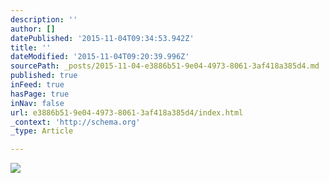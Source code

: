 ```yaml
---
description: ''
author: []
datePublished: '2015-11-04T09:34:53.942Z'
title: ''
dateModified: '2015-11-04T09:20:39.996Z'
sourcePath: _posts/2015-11-04-e3886b51-9e04-4973-8061-3af418a385d4.md
published: true
inFeed: true
hasPage: true
inNav: false
url: e3886b51-9e04-4973-8061-3af418a385d4/index.html
_context: 'http://schema.org'
_type: Article

---
```

![](https://the-grid-user-content.s3-us-west-2.amazonaws.com/26ec9c27-74ba-43c1-9a47-ca70aef672d2.png)